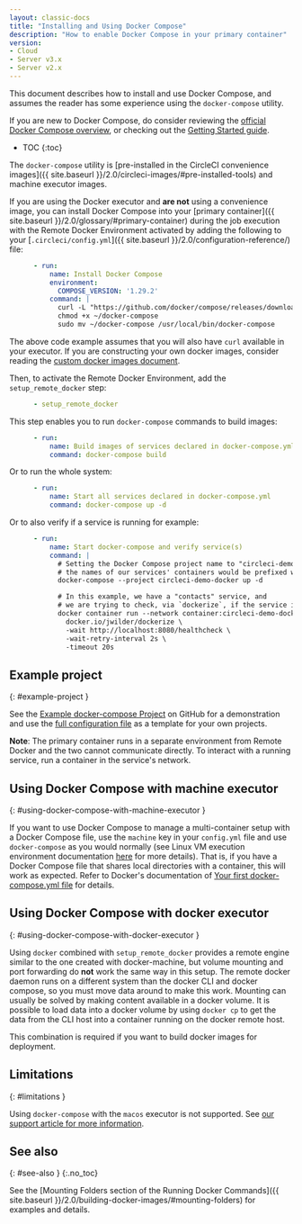 ```yaml
---
layout: classic-docs
title: "Installing and Using Docker Compose"
description: "How to enable Docker Compose in your primary container"
version:
- Cloud
- Server v3.x
- Server v2.x
---
```


This document describes how to install and use Docker Compose, and assumes the reader has some experience using the `docker-compose` utility.

If you are new to Docker Compose, do consider reviewing the [official Docker Compose overview](https://docs.docker.com/compose/), or checking out the [Getting Started guide](https://docs.docker.com/compose/gettingstarted/).

* TOC
{:toc}

The `docker-compose` utility is [pre-installed in the CircleCI convenience
images]({{ site.baseurl }}/2.0/circleci-images/#pre-installed-tools) and machine executor images. 

If you are using the Docker executor and **are not** using a convenience image, you can install Docker Compose into your [primary container]({{ site.baseurl }}/2.0/glossary/#primary-container) during the job execution with the Remote Docker Environment activated by adding the following to your [`.circleci/config.yml`]({{ site.baseurl }}/2.0/configuration-reference/) file:

```yml
      - run:
          name: Install Docker Compose
          environment:
            COMPOSE_VERSION: '1.29.2'
          command: |
            curl -L "https://github.com/docker/compose/releases/download/${COMPOSE_VERSION}/docker-compose-$(uname -s)-$(uname -m)" -o ~/docker-compose
            chmod +x ~/docker-compose
            sudo mv ~/docker-compose /usr/local/bin/docker-compose
```

The above code example assumes that you will also have `curl` available in your
executor. If you are constructing your own docker images, consider reading the
[custom docker images document]({{site.baseurl}}/2.0/custom-images/).

Then, to activate the Remote Docker Environment, add the `setup_remote_docker` step:

```yml
      - setup_remote_docker
```

This step enables you to run `docker-compose` commands to build images:

```yml
      - run:
          name: Build images of services declared in docker-compose.yml
          command: docker-compose build
```

Or to run the whole system:

```yml
      - run:
          name: Start all services declared in docker-compose.yml
          command: docker-compose up -d
```

Or to also verify if a service is running for example:

```yml
      - run:
          name: Start docker-compose and verify service(s)
          command: |
            # Setting the Docker Compose project name to "circleci-demo-docker" means
            # the names of our services' containers would be prefixed with "circleci-demo-docker".
            docker-compose --project circleci-demo-docker up -d

            # In this example, we have a "contacts" service, and
            # we are trying to check, via `dockerize`, if the service is ready.
            docker container run --network container:circleci-demo-docker_contacts_1 \
              docker.io/jwilder/dockerize \
              -wait http://localhost:8080/healthcheck \
              -wait-retry-interval 2s \
              -timeout 20s
```

## Example project
{: #example-project }

See the [Example docker-compose Project](https://github.com/circleci/cci-demo-docker/tree/docker-compose) on GitHub for a demonstration and use the [full configuration file](https://github.com/circleci/cci-demo-docker/blob/docker-compose/.circleci/config.yml) as a template for your own projects.

**Note**: The primary container runs in a separate environment from Remote Docker and the two cannot communicate directly. To interact with a running service, run a container in the service's network.

## Using Docker Compose with machine executor
{: #using-docker-compose-with-machine-executor }

If you want to use Docker Compose to manage a multi-container setup with a Docker Compose file, use the `machine` key in your `config.yml` file and use `docker-compose` as you would normally (see Linux VM execution environment documentation [here]({{site.baseurl}}/2.0/using-linuxvm) for more details). That is, if you have a Docker Compose file that shares local directories with a container, this will work as expected. Refer to Docker's documentation of [Your first docker-compose.yml file](https://docs.docker.com/get-started/part3/#your-first-docker-composeyml-file) for details.


## Using Docker Compose with docker executor
{: #using-docker-compose-with-docker-executor }

Using `docker` combined with `setup_remote_docker` provides a remote engine similar to the one created with docker-machine, but volume mounting and port forwarding do **not** work the same way in this setup. The remote docker daemon runs on a different system than the docker CLI and docker compose, so you must move data around to make this work. Mounting can usually be solved by making content available in a docker volume. It is possible to load data into a docker volume by using `docker cp` to get the data from the CLI host into a container running on the docker remote host.

This combination is required if you want to build docker images for deployment.

## Limitations
{: #limitations }

Using `docker-compose` with the `macos` executor is not supported.
See [our support article for more information](https://support.circleci.com/hc/en-us/articles/360045029591-Can-I-use-Docker-within-the-macOS-executor-).

## See also
{: #see-also }
{:.no_toc}

See the [Mounting Folders section of the Running Docker Commands]({{ site.baseurl }}/2.0/building-docker-images/#mounting-folders) for examples and details.
